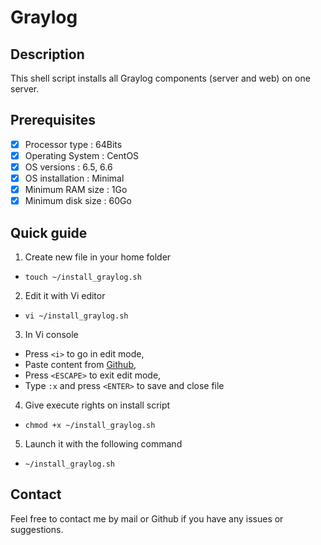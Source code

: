 # Graylog

## Description
This shell script installs all Graylog components (server and web) on one server.

## Prerequisites
- [x] Processor type : 64Bits
- [x] Operating System : CentOS
- [x] OS versions : 6.5, 6.6
- [x] OS installation : Minimal
- [x] Minimum RAM size : 1Go
- [x] Minimum disk size : 60Go

## Quick guide
1. Create new file in your home folder
  - `touch ~/install_graylog.sh`
2. Edit it with Vi editor
  - `vi ~/install_graylog.sh`
3. In Vi console
  * Press `<i>` to go in edit mode,
  * Paste content from [Github](https://github.com/mikael-andre/Graylog/blob/master/install_graylog.sh),
  * Press `<ESCAPE>` to exit edit mode,
  * Type `:x` and press `<ENTER>` to save and close file
4. Give execute rights on install script
  - `chmod +x ~/install_graylog.sh`
5. Launch it with the following command
  - `~/install_graylog.sh`

## Contact
Feel free to contact me by mail or Github if you have any issues or suggestions.
